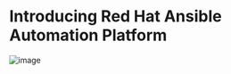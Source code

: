 # Introducing Red Hat Ansible Automation Platform
![image](https://user-images.githubusercontent.com/49730521/89119034-a3826180-d4c8-11ea-89aa-9c3092625473.png)

